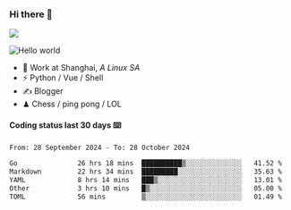 ### Hi there 👋
![](https://komarev.com/ghpvc/?username=Xuhandsome)


<img src="https://github-readme-stats.vercel.app/api?username=XuHandsome&show_icons=true&theme=merko" alt="Hello world">

<br/>

- 🍻  Work at Shanghai, _A Linux SA_
- ⚡  Python / Vue / Shell
- ✍️  Blogger
- ♟  Chess / ping pong / LOL

#### Coding status last 30 days ⌨️

<!--START_SECTION:waka-->

```txt
From: 28 September 2024 - To: 28 October 2024

Go               26 hrs 18 mins  ██████████▒░░░░░░░░░░░░░░   41.52 %
Markdown         22 hrs 34 mins  █████████░░░░░░░░░░░░░░░░   35.63 %
YAML             8 hrs 14 mins   ███▒░░░░░░░░░░░░░░░░░░░░░   13.01 %
Other            3 hrs 10 mins   █▒░░░░░░░░░░░░░░░░░░░░░░░   05.00 %
TOML             56 mins         ▒░░░░░░░░░░░░░░░░░░░░░░░░   01.49 %
```

<!--END_SECTION:waka-->
